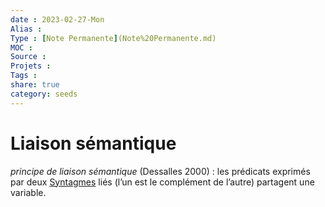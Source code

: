 ```yaml
---
date : 2023-02-27-Mon
Alias :
Type : [Note Permanente](Note%20Permanente.md)
MOC : 
Source :
Projets :
Tags : 
share: true
category: seeds
---
```


# Liaison sémantique

_principe de liaison sémantique_ (Dessalles 2000) : les prédicats exprimés par deux [Syntagmes](./Syntagmes.md) liés (l’un est le complément de l’autre) partagent une variable.